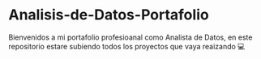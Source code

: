 # Analisis-de-Datos-Portafolio

Bienvenidos a mi portafolio profesioanal como Analista de Datos, en este repositorio estare subiendo todos los proyectos que vaya reaizando 💻
